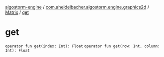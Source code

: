 [algostorm-engine](../../index.md) / [com.aheidelbacher.algostorm.engine.graphics2d](../index.md) / [Matrix](index.md) / [get](.)

# get

`operator fun get(index: Int): Float`
`operator fun get(row: Int, column: Int): Float`